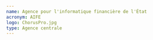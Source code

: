 ```yaml
---
name: Agence pour l'informatique financière de l'État
acronym: AIFE
logo: ChorusPro.jpg
type: Agence centrale
---
```


